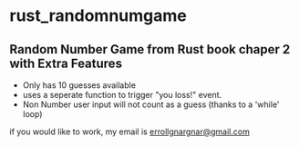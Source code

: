 # rust_randomnumgame

## Random Number Game from Rust book chaper 2 with Extra Features
- Only has 10 guesses available
- uses a seperate function to trigger "you loss!" event. 
- Non Number user input will not count as a guess (thanks to a 'while' loop)

if you would like to work, my email is
errollgnargnar@gmail.com
